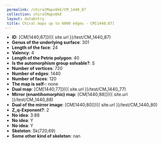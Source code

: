 ```yaml
--- 
 permalink: /chiralMaps6kE/CM_1440_87 
 collection: chiralMaps6kE
 layout: dataEntry
 title: Chiral maps up to 6000 edges - CM[1440;87]
---
```


- **ID**: [CM[1440;87]]({{ site.url }}/test/CM_1440_87)
- **Genus of the underlying surface**: 301
- **Length of the face**: 24
- **Valency**: 4
- **Length of the Petrie polygon**: 40
- **Is the automorphism group solvable?**: S
- **Number of vertices**: 720
- **Number of edges**: 1440
- **Number of faces**: 120
- **The map is self-**: none
- **Dual map**: [CM[1440;77]]({{ site.url }}/test/CM_1440_77)
- **Mirror (enantihomorphic) map**: [CM[1440;88]]({{ site.url }}/test/CM_1440_88)
- **Dual of the mirror image**: [CM[1440;80]]({{ site.url }}/test/CM_1440_80)
- **Z_q-Exponent?**: 2
- **No idea**:  3:88
- **No idea**: Y
- **No idea**: Y
- **Skeleton**: Sk(720;69)
- **Some other kind of skeleton**: nan
